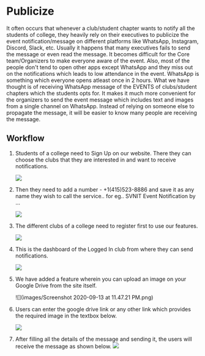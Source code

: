 # Publicize
It often occurs that whenever a club/student chapter wants to notify all the students of college, they heavily rely on their executives to publicize the event notification/message on different platforms like WhatsApp, Instagram, Discord, Slack, etc. 
Usually it happens that many executives fails to send the message or even read the message. It becomes difficult for the Core team/Organizers to make everyone aware of the event. Also, most of the people don't tend to open other apps except WhatsApp and they miss out on the notifications which leads to low attendance in the event. WhatsApp is something which everyone opens atleast once in 2 hours. 
What we have thought is of receiving WhatsApp message of the EVENTS of clubs/student chapters which the students opts for. 
It makes it much more convenient for the organizers to send the event message which includes text and images from a single channel on WhatsApp. Instead of relying on someone else to propagate the message, it will be easier to know many people are receiving the message.


## Workflow

1. Students of a college need to Sign Up on our website. There they can choose the clubs that they are interested in and want to receive notifications.

    ![](images/1.PNG)
  
  
2. Then they need to add a number - +1(415)523-8886 and save it as any name they wish to call the service.. for eg.. SVNIT Event Notification by ... 

    ![](images/whapp1.jpeg)


2. The different clubs of a college need to register first to use our features.

    ![](images/2.PNG)
    

3. This is the dashboard of the Logged In club from where they can send notifications.

    ![](images/3.PNG)
  

4. We have added a feature wherein you can upload an image on your Google Drive from the site itself.

    ![](images/Screenshot 2020-09-13 at 11.47.21 PM.png)

5. Users can enter the google drive link or any other link which provides the required image in the textbox below.

    ![](images/5.PNG)

6. After filling all the details of the message and sending it, the users will receive the message as shown below.
    ![](images/whapp2.jpeg)

